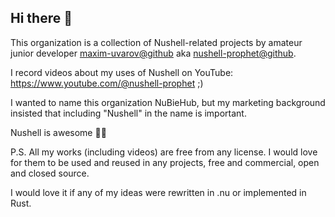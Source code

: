 ## Hi there 👋


This organization is a collection of Nushell-related projects by amateur junior developer [maxim-uvarov@github](https://github.com/maxim-uvarov) aka [nushell-prophet@github](http://github.com/nushell-prophet).

I record videos about my uses of Nushell on YouTube: https://www.youtube.com/@nushell-prophet ;)

I wanted to name this organization NuBieHub, but my marketing background insisted that including "Nushell" in the name is important.

Nushell is awesome 🤘🚀

P.S. All my works (including videos) are free from any license. I would love for them to be used and reused in any projects, free and commercial, open and closed source.

I would love it if any of my ideas were rewritten in .nu or implemented in Rust.
